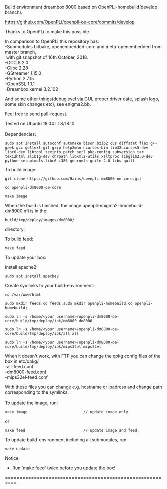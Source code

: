 Build environment dreambox 8000 based on OpenPLi-homebuild(develop branch).

https://github.com/OpenPLi/openpli-oe-core/commits/develop

Thanks to OpenPLi to make this possible.

In comparison to OpenPLi this repository has:<br>
-Submodules bitbake, openembedded-core and meta-openembedded from master branch,<br>
&nbsp;with git snapshot of 16th October, 2018.<br>
-GCC 8.2.0<br>
-Glibc 2.28<br>
-GStreamer 1.15.0<br>
-Python 2.7.15<br>
-OpenSSL 1.1.1<br>
-Dreambox kernel 3.2.102<br>

And some other things(debuglevel via GUI, proper driver date, splash logo, some skin changes etc), see enigma2.bb.

Feel free to send pull-request.

Tested on Ubuntu 18.04 LTS/18.10.
<br>
<br>
Dependencies:
```
sudo apt install autoconf automake bison bzip2 cvs diffstat flex g++ gawk gcc gettext git gzip help2man ncurses-bin lib32ncurses5-dev libc6-dev libtool texinfo patch perl pkg-config subversion tar texi2html zlib1g-dev chrpath libxml2-utils xsltproc libglib2.0-dev python-setuptools libc6-i386 genromfs guile-2.0-libs quilt
```
To build image:
```
git clone https://github.com/Hains/openpli-dm8000-oe-core.git

cd openpli-dm8000-oe-core

make image
```
When the build is finished, the image openpli-enigma2-homebuild-dm8000.nfi is in the:
```
build/tmp/deploy/images/dm8000/
```
directory.

To build feed:
```
make feed
```

To update your box:

Install apache2:
```
sudo apt install apache2
```
Create symlinks to your build-environment:
```
cd /var/www/html

sudo mkdir feeds;cd feeds;sudo mkdir openpli-homebuild;cd openpli-homebuild;

sudo ln -s /home/<your username>/openpli-dm8000-oe-core/build/tmp/deploy/ipk/dm8000 dm8000 

sudo ln -s /home/<your username>/openpli-dm8000-oe-core/build/tmp/deploy/ipk/all all

sudo ln -s /home/<your username>/openpli-dm8000-oe-core/build/tmp/deploy/ipk/mips32el mips32el
```
When it doesn't work, with FTP you can change the opkg config files of the box in etc/opkg/<br>
-all-feed.conf<br>
-dm8000-feed.conf<br>
-mips32el-feed.conf<br>

With these files you can change e.g. hostname or ipadress and change path corresponding to the symlinks.
<br>
<br>
To update the image, run:
```
make image                         // update image only.
```
or  
```
make feed                          // update image and feed.
```

To update build-environment including all submodules, run:
```
make update
```

Notice: 
* Run 'make feed' twice before you update the box!

==========================================================
